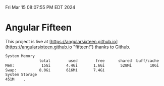 Fri Mar 15 08:07:55 PM EDT 2024

# Angular Fifteen


This project is live at [https://angularsixteen.github.io](https://angularsixteen.github.io "fifteen!") thanks to Github.

```bash
System Memory
               total        used        free      shared  buff/cache   available
Mem:            15Gi       4.4Gi       1.6Gi       528Mi        10Gi        10Gi
Swap:          8.0Gi       616Mi       7.4Gi
System Storage
451M	.
```
